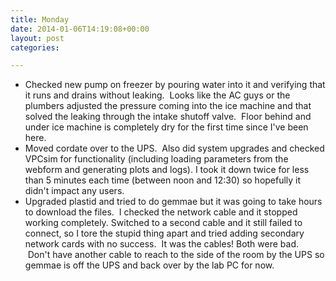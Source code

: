 ```yaml
---
title: Monday
date: 2014-01-06T14:19:08+00:00
layout: post
categories:

---
```

  * Checked new pump on freezer by pouring water into it and verifying that it runs and drains without leaking.  Looks like the AC guys or the plumbers adjusted the pressure coming into the ice machine and that solved the leaking through the intake shutoff valve.  Floor behind and under ice machine is completely dry for the first time since I've been here.
  * Moved cordate over to the UPS.  Also did system upgrades and checked VPCsim for functionality (including loading parameters from the webform and generating plots and logs). I took it down twice for less than 5 minutes each time (between noon and 12:30) so hopefully it didn't impact any users.
  * Upgraded plastid and tried to do gemmae but it was going to take hours to download the files.  I checked the network cable and it stopped working completely. Switched to a second cable and it still failed to connect, so I tore the stupid thing apart and tried adding secondary network cards with no success.  It was the cables! Both were bad.  Don't have another cable to reach to the side of the room by the UPS so gemmae is off the UPS and back over by the lab PC for now.
